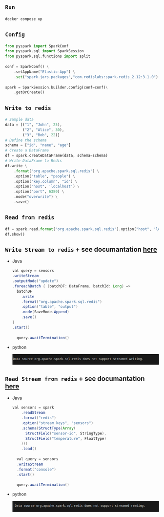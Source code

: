 ## `Run`
```bash
docker compose up
```

## `Config`
```python
from pyspark import SparkConf
from pyspark.sql import SparkSession
from pyspark.sql.functions import split

conf = SparkConf() \
    .setAppName("Elastic-App") \
    .set("spark.jars.packages","com.redislabs:spark-redis_2.12:3.1.0")

spark = SparkSession.builder.config(conf=conf)\
    .getOrCreate()
```

## `Write to redis`
```python
# Sample data
data = [("1", "John", 25),
        ("2", "Alice", 30),
        ("3", "Bob", 22)]
# Define the schema
schema = ["id", "name", "age"]
# Create a DataFrame
df = spark.createDataFrame(data, schema=schema)
# Write DataFrame to Redis
df.write \
    .format("org.apache.spark.sql.redis") \
    .option("table", "people") \
    .option("key.column", "id") \
    .option("host", 'localhost') \
    .option("port", 6380) \
    .mode("overwrite") \
    .save()
```

## `Read from redis` 
```python
df = spark.read.format("org.apache.spark.sql.redis").option("host", 'localhost').option("port", 6380) .option("table", "people").option("key.column", "id") .load()
df.show()

```

## `Write Stream to redis` + see documantation [here]('https://github.com/RedisLabs/spark-redis/tree/master/doc')
- Java
  ```java
  val query = sensors
  .writeStream
  .outputMode("update")
  .foreachBatch { (batchDF: DataFrame, batchId: Long) =>
    batchDF
      .write
      .format("org.apache.spark.sql.redis")
      .option("table", "output")
      .mode(SaveMode.Append)
      .save()
  }
  .start()

    query.awaitTermination()
  ```
- python
  
    ![image info](pictures/redis.png)

## `Read Stream from redis` + see documantation [here]('https://github.com/RedisLabs/spark-redis/tree/master/doc')
- Java
  ```java
  val sensors = spark
      .readStream
      .format("redis")                        
      .option("stream.keys", "sensors")       
      .schema(StructType(Array(                 
        StructField("sensor-id", StringType),
        StructField("temperature", FloatType)
      )))
      .load()

    val query = sensors
    .writeStream
    .format("console")
    .start()

    query.awaitTermination()
  
  ```
- python
  
    ![image info](pictures/redis_2.png)


    

